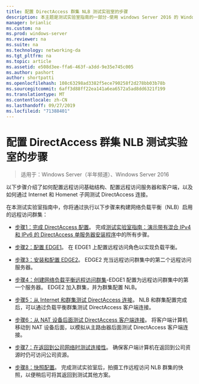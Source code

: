 ```yaml
---
title: 配置 DirectAccess 群集 NLB 测试实验室的步骤
description: 本主题是测试实验室指南的一部分-使用 windows Server 2016 的 Windows NLB 在群集中演示 DirectAccess
manager: brianlic
ms.custom: na
ms.prod: windows-server
ms.reviewer: na
ms.suite: na
ms.technology: networking-da
ms.tgt_pltfrm: na
ms.topic: article
ms.assetid: e508d3ee-ffa6-463f-a3dd-9e35e745c005
ms.author: pashort
author: shortpatti
ms.openlocfilehash: 108c63298ad3382f5ece790258f2d278bb03b78b
ms.sourcegitcommit: 6aff3d88ff22ea141a6ea6572a5ad8dd6321f199
ms.translationtype: MT
ms.contentlocale: zh-CN
ms.lasthandoff: 09/27/2019
ms.locfileid: "71388401"
---
```

# <a name="steps-for-configuring-the-directaccess-cluster-nlb-test-lab"></a>配置 DirectAccess 群集 NLB 测试实验室的步骤

>适用于：Windows Server（半年频道）、Windows Server 2016

以下步骤介绍了如何配置远程访问基础结构、配置远程访问服务器和客户端，以及如何通过 Internet 和 Homenet 子网测试 DirectAccess 连接。  
  
在本测试实验室指南中，你将通过执行以下步骤来构建网络负载平衡（NLB）启用的远程访问群集：  
  
-   [步骤1：完成 DirectAccess 配置](STEP-1-Complete-the-DirectAccess-Configuration.md)。 完成[测试实验室指南：演示带有混合 IPv4 和 IPv6 的 DirectAccess 单服务器安装程序](https://go.microsoft.com/fwlink/p/?LinkId=237004)中的所有步骤。  
  
-   [步骤2：配置 EDGE1](STEP-2-Configure-EDGE1.md)。 在 EDGE1 上配置远程访问角色以实现负载平衡。  
  
-   [步骤3：安装和配置 EDGE2](STEP-3-Install-and-Configure-EDGE2.md)。 EDGE2 充当远程访问群集中的第二个远程访问服务器。  
  
-   [步骤4：创建网络负载平衡远程访问群集](STEP-4-Create-the-Network-Load-Balanced-Remote-Access-Cluster.md)-EDGE1 配置为远程访问群集中的第一个服务器。 EDGE2 加入群集，并为群集配置 NLB。  
  
-   [步骤5：从 Internet 和群集测试 DirectAccess 连接](STEP-5-Test-DirectAccess-Connectivity-from-the-Internet-and-Through-the-Cluster.md)。 NLB 和群集配置完成后，可以通过负载平衡群集测试 DirectAccess 客户端连接。  
  
-   [步骤6：从 NAT 设备后面测试 DirectAccess 客户端连接](STEP-6-Test-DirectAccess-Client-Connectivity-from-Behind-a-NAT-Device.md)。 将客户端计算机移动到 NAT 设备后面，以模拟从主路由器后面测试 DirectAccess 客户端连接。  
  
-   [步骤7：在返回到公司网络时测试连接性](STEP-7-Test-Connectivity-When-Returning-to-the-Corpnet.md)。 确保客户端计算机在返回到公司资源时仍可访问公司资源。  
  
-   [步骤8：快照配置](da-cluster-nlb-s8-snapshot.md)。 完成测试实验室后，拍摄工作远程访问 NLB 群集的快照，以便稍后可将其返回到测试其他方案。  
  



